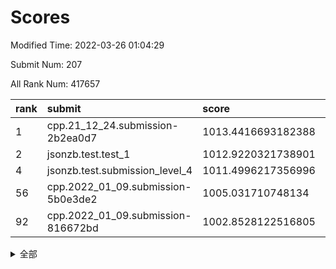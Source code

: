 # Scores

Modified Time: 2022-03-26 01:04:29

Submit Num: 207

All Rank Num: 417657

| rank |               submit               |       score        |       sigma        | pk_num |
| :--- | :--------------------------------- | :----------------- | :----------------- | :----- |
| 1    | cpp.21_12_24.submission-2b2ea0d7   | 1013.4416693182388 | 0.8285066369702629 | 8070   |
| 2    | jsonzb.test.test_1                 | 1012.9220321738901 | 0.8136167257121607 | 8070   |
| 4    | jsonzb.test.submission_level_4     | 1011.4996217356996 | 0.7599474178612693 | 8070   |
| 56   | cpp.2022_01_09.submission-5b0e3de2 | 1005.031710748134  | 0.7287547106925852 | 8068   |
| 92   | cpp.2022_01_09.submission-816672bd | 1002.8528122516805 | 0.7194317658930746 | 8074   |


<details>
<summary>全部</summary>

| rank |                 submit                 |       score        |       sigma        | pk_num |
| :--- | :------------------------------------- | :----------------- | :----------------- | :----- |
| 1    | cpp.21_12_24.submission-2b2ea0d7       | 1013.4416693182388 | 0.8285066369702629 | 8070   |
| 2    | jsonzb.test.test_1                     | 1012.9220321738901 | 0.8136167257121607 | 8070   |
| 3    | gobigger.level_3.submission_level_3_22 | 1011.7958444968416 | 0.7844050332553599 | 8074   |
| 4    | jsonzb.test.submission_level_4         | 1011.4996217356996 | 0.7599474178612693 | 8070   |
| 5    | gobigger.level_3.submission_level_3_19 | 1011.445761910678  | 0.7794583565744269 | 8073   |
| 6    | gobigger.level_3.submission_level_3_27 | 1011.2736514674872 | 0.754196998505092  | 8069   |
| 7    | gobigger.level_3.submission_level_3_1  | 1011.2492181380435 | 0.7724445973898018 | 8072   |
| 8    | gobigger.level_3.submission_level_3_30 | 1011.192613773549  | 0.7813093496288395 | 8073   |
| 9    | gobigger.level_3.submission_level_3_26 | 1011.192099228566  | 0.7822268756709646 | 8067   |
| 10   | gobigger.level_3.submission_level_3_49 | 1011.1291447262427 | 0.7607293466475504 | 8073   |
| 11   | gobigger.level_3.submission_level_3_8  | 1011.0729789702652 | 0.7717613812191716 | 8071   |
| 12   | gobigger.level_3.submission_level_3_3  | 1011.0347279204375 | 0.793472846803599  | 8064   |
| 13   | gobigger.level_3.submission_level_3_13 | 1010.9358993589844 | 0.7711949554643216 | 8070   |
| 14   | gobigger.level_3.submission_level_3_11 | 1010.8341761204567 | 0.7778756709503861 | 8072   |
| 15   | gobigger.level_3.submission_level_3_29 | 1010.7530975576067 | 0.7633974866191323 | 8070   |
| 16   | gobigger.level_3.submission_level_3_32 | 1010.6578775610892 | 0.7704561334143658 | 8072   |
| 17   | gobigger.level_3.submission_level_3_14 | 1010.6413527534852 | 0.7512384492550033 | 8073   |
| 18   | gobigger.level_3.submission_level_3_15 | 1010.5666936201463 | 0.7681682295890785 | 8069   |
| 19   | gobigger.level_3.submission_level_3_9  | 1010.5498464400277 | 0.7676230460508253 | 8067   |
| 20   | gobigger.level_3.submission_level_3_25 | 1010.418931212899  | 0.7724149414581991 | 8074   |
| 21   | gobigger.level_3.submission_level_3_43 | 1010.3832476003997 | 0.7523212758620547 | 8068   |
| 22   | gobigger.level_3.submission_level_3_6  | 1010.2545287180444 | 0.7553823133002298 | 8065   |
| 23   | gobigger.level_3.submission_level_3_45 | 1010.2248810023177 | 0.7692380053198352 | 8071   |
| 24   | gobigger.level_3.submission_level_3_44 | 1010.1394048829114 | 0.7665950959722034 | 8074   |
| 25   | gobigger.level_3.submission_level_3_47 | 1010.1245627118006 | 0.7511735429866983 | 8069   |
| 26   | gobigger.level_3.submission_level_3_12 | 1010.1190538762999 | 0.7645366546821678 | 8069   |
| 27   | gobigger.level_3.submission_level_3_48 | 1010.0774684452534 | 0.7468554865036768 | 8070   |
| 28   | gobigger.level_3.submission_level_3_31 | 1010.0735357220336 | 0.7403691297379696 | 8069   |
| 29   | gobigger.level_3.submission_level_3_23 | 1010.0694494154117 | 0.746019838158445  | 8074   |
| 30   | gobigger.level_3.submission_level_3_42 | 1010.0532773961424 | 0.766698410559317  | 8069   |
| 31   | gobigger.level_3.submission_level_3_4  | 1009.9672953306349 | 0.7609002287730231 | 8075   |
| 32   | gobigger.level_3.submission_level_3_24 | 1009.8983931308236 | 0.7560880255272328 | 8071   |
| 33   | gobigger.level_3.submission_level_3_28 | 1009.8828819941198 | 0.7608728176549763 | 8075   |
| 34   | gobigger.level_3.submission_level_3_35 | 1009.852492894366  | 0.7518694296301333 | 8067   |
| 35   | gobigger.level_3.submission_level_3_37 | 1009.8396617742059 | 0.7325171969207918 | 8073   |
| 36   | gobigger.level_3.submission_level_3_38 | 1009.8085152957004 | 0.7395783840014162 | 8075   |
| 37   | gobigger.level_3.submission_level_3_10 | 1009.7798014422626 | 0.7441022441229249 | 8069   |
| 38   | gobigger.level_3.submission_level_3_46 | 1009.6733668096988 | 0.7476289511100589 | 8071   |
| 39   | gobigger.level_3.submission_level_3_18 | 1009.646230657205  | 0.7761087670983775 | 8072   |
| 40   | gobigger.level_3.submission_level_3_2  | 1009.6036278549336 | 0.7615845313767644 | 8068   |
| 41   | gobigger.level_3.submission_level_3_21 | 1009.5751291204507 | 0.7374109757398071 | 8072   |
| 42   | gobigger.level_3.submission_level_3_41 | 1009.3605613952366 | 0.7609655300305482 | 8069   |
| 43   | gobigger.level_3.submission_level_3_7  | 1009.2923825054812 | 0.7476486538982112 | 8071   |
| 44   | gobigger.level_3.submission_level_3_17 | 1009.2916848655642 | 0.7559498920124484 | 8066   |
| 45   | gobigger.level_3.submission_level_3_20 | 1009.2662437711488 | 0.7593246428260328 | 8070   |
| 46   | gobigger.level_3.submission_level_3_33 | 1009.2649473369257 | 0.7649197392946651 | 8071   |
| 47   | gobigger.level_3.submission_level_3_0  | 1009.2335156369902 | 0.7605117513945023 | 8071   |
| 48   | gobigger.level_3.submission_level_3_34 | 1009.0420807437438 | 0.7253989595029972 | 8070   |
| 49   | gobigger.level_3.submission_level_3_16 | 1009.022994468808  | 0.7466479256690047 | 8071   |
| 50   | gobigger.level_3.submission_level_3_5  | 1008.2900904585416 | 0.7469826281854451 | 8074   |
| 51   | gobigger.level_3.submission_level_3_40 | 1008.2645242273534 | 0.7252345631464729 | 8074   |
| 52   | gobigger.level_3.submission_level_3_36 | 1007.9971845151952 | 0.7402719940630669 | 8069   |
| 53   | gobigger.level_3.submission_level_3_39 | 1007.9806456626109 | 0.7436465354572882 | 8074   |
| 54   | gobigger.level_1.submission_level_1_26 | 1005.9275165455427 | 0.7337691081841409 | 8074   |
| 55   | gobigger.level_1.submission_level_1_33 | 1005.0968478139396 | 0.7131610562833821 | 8069   |
| 56   | cpp.2022_01_09.submission-5b0e3de2     | 1005.031710748134  | 0.7287547106925852 | 8068   |
| 57   | gobigger.level_1.submission_level_1_24 | 1004.8973771568615 | 0.7187507618165401 | 8073   |
| 58   | gobigger.level_1.submission_level_1_42 | 1004.6291080821801 | 0.7128188839803988 | 8072   |
| 59   | gobigger.level_1.submission_level_1_13 | 1004.1605437925949 | 0.7121267215159962 | 8074   |
| 60   | gobigger.level_1.submission_level_1_30 | 1004.0106569894714 | 0.72408356824899   | 8071   |
| 61   | gobigger.level_1.submission_level_1_27 | 1003.9168646073792 | 0.7199159108752076 | 8071   |
| 62   | gobigger.level_1.submission_level_1_3  | 1003.8223919566502 | 0.717849327428392  | 8072   |
| 63   | gobigger.level_1.submission_level_1_45 | 1003.766214353773  | 0.7307425995127421 | 8077   |
| 64   | gobigger.level_1.submission_level_1_14 | 1003.7455011323368 | 0.717167655565917  | 8071   |
| 65   | gobigger.level_1.submission_level_1_18 | 1003.7310361946807 | 0.7181349079959859 | 8064   |
| 66   | gobigger.level_1.submission_level_1_28 | 1003.7083343539721 | 0.7209719416325139 | 8070   |
| 67   | gobigger.level_1.submission_level_1_15 | 1003.6845208420515 | 0.7222695387347763 | 8069   |
| 68   | gobigger.level_1.submission_level_1_16 | 1003.672502214361  | 0.7198948712257993 | 8072   |
| 69   | gobigger.level_1.submission_level_1_6  | 1003.6325665233203 | 0.7297697319590699 | 8074   |
| 70   | gobigger.level_1.submission_level_1_20 | 1003.5924694274041 | 0.7283887962441309 | 8073   |
| 71   | gobigger.level_1.submission_level_1_22 | 1003.5868815635864 | 0.7175155296332356 | 8070   |
| 72   | gobigger.level_1.submission_level_1_23 | 1003.5530529966749 | 0.7105575256456671 | 8066   |
| 73   | gobigger.level_1.submission_level_1_19 | 1003.505048434305  | 0.7165072686498143 | 8073   |
| 74   | gobigger.level_1.submission_level_1_34 | 1003.4848403194266 | 0.7199177334352078 | 8074   |
| 75   | gobigger.level_1.submission_level_1_49 | 1003.4768440614478 | 0.729840017505022  | 8072   |
| 76   | gobigger.level_1.submission_level_1_37 | 1003.4740686892808 | 0.7184973763534216 | 8074   |
| 77   | gobigger.level_1.submission_level_1_2  | 1003.4520070959583 | 0.7173951762698286 | 8071   |
| 78   | gobigger.level_1.submission_level_1_35 | 1003.4488792126155 | 0.723775693329838  | 8074   |
| 79   | gobigger.level_1.submission_level_1_4  | 1003.4418790230114 | 0.7108096831147027 | 8073   |
| 80   | gobigger.level_1.submission_level_1_46 | 1003.2674804682434 | 0.7147083299550984 | 8071   |
| 81   | gobigger.level_1.submission_level_1_17 | 1003.1758717723151 | 0.7162154311029187 | 8070   |
| 82   | gobigger.level_1.submission_level_1_29 | 1003.1683082502881 | 0.7127039017769078 | 8069   |
| 83   | gobigger.level_1.submission_level_1_44 | 1003.1442584632126 | 0.7195636351118283 | 8066   |
| 84   | gobigger.level_1.submission_level_1_0  | 1003.0321290991051 | 0.7037131261173722 | 8070   |
| 85   | gobigger.level_1.submission_level_1_5  | 1003.0306593373342 | 0.7138572494937345 | 8071   |
| 86   | gobigger.level_1.submission_level_1_36 | 1002.9939028836664 | 0.7162913910302656 | 8074   |
| 87   | gobigger.level_1.submission_level_1_21 | 1002.9896362915563 | 0.724071964484658  | 8074   |
| 88   | gobigger.level_1.submission_level_1_12 | 1002.9630030059176 | 0.7144116272973702 | 8073   |
| 89   | gobigger.level_1.submission_level_1_39 | 1002.9606349439798 | 0.7111086503396927 | 8071   |
| 90   | gobigger.level_1.submission_level_1_10 | 1002.8764774048241 | 0.7182517463753737 | 8069   |
| 91   | gobigger.level_1.submission_level_1_48 | 1002.8609936322864 | 0.7214494171062518 | 8071   |
| 92   | cpp.2022_01_09.submission-816672bd     | 1002.8528122516805 | 0.7194317658930746 | 8074   |
| 93   | gobigger.level_1.submission_level_1_38 | 1002.8526054545409 | 0.7093642430948868 | 8073   |
| 94   | gobigger.level_1.submission_level_1_11 | 1002.8226934164253 | 0.7199403482756864 | 8068   |
| 95   | gobigger.level_1.submission_level_1_40 | 1002.7746053648013 | 0.7047138390033714 | 8067   |
| 96   | gobigger.level_1.submission_level_1_47 | 1002.6639500757346 | 0.7142113108706735 | 8074   |
| 97   | gobigger.level_1.submission_level_1_31 | 1002.6612008166206 | 0.7117317239635683 | 8066   |
| 98   | gobigger.level_1.submission_level_1_8  | 1002.6245002003508 | 0.7115865444959688 | 8070   |
| 99   | gobigger.level_1.submission_level_1_1  | 1002.5996940443869 | 0.7217078842620289 | 8070   |
| 100  | gobigger.level_1.submission_level_1_32 | 1002.5448313636599 | 0.7102666833107611 | 8075   |
| 101  | gobigger.level_1.submission_level_1_25 | 1002.5402447353341 | 0.7050016636766776 | 8069   |
| 102  | gobigger.level_1.submission_level_1_43 | 1002.3312219982723 | 0.7064511443897439 | 8071   |
| 103  | gobigger.level_1.submission_level_1_9  | 1002.3010266882512 | 0.7142939918758063 | 8071   |
| 104  | gobigger.level_1.submission_level_1_41 | 1002.2659355043771 | 0.709180687696665  | 8072   |
| 105  | gobigger.level_1.submission_level_1_7  | 1002.2290946333552 | 0.7195288148839599 | 8070   |
| 106  | gobigger.random.submission_random_18   | 997.3803496514697  | 0.7028263887031501 | 8069   |
| 107  | gobigger.random.submission_random_24   | 997.2998860421745  | 0.7063922366152312 | 8070   |
| 108  | gobigger.random.submission_random_42   | 997.0097632621048  | 0.7076687845450442 | 8070   |
| 109  | gobigger.random.submission_random_17   | 996.9839186889807  | 0.7155700888458022 | 8074   |
| 110  | gobigger.random.submission_random_26   | 996.8856985162879  | 0.7188245068460741 | 8075   |
| 111  | gobigger.random.submission_random_2    | 996.7052959606793  | 0.7069231015922691 | 8071   |
| 112  | gobigger.random.submission_random_28   | 996.7002504097518  | 0.7047088356596746 | 8071   |
| 113  | gobigger.random.submission_random_9    | 996.663857459829   | 0.7079317216014395 | 8075   |
| 114  | gobigger.random.submission_random_27   | 996.5306484627424  | 0.7050655430472927 | 8073   |
| 115  | gobigger.random.submission_random_11   | 996.5298003594551  | 0.7159939862344502 | 8072   |
| 116  | gobigger.random.submission_random_36   | 996.3518771614877  | 0.7116007451989883 | 8071   |
| 117  | gobigger.random.submission_random_4    | 996.2875798591706  | 0.7131533915099869 | 8073   |
| 118  | gobigger.random.submission_random_6    | 996.2764489492283  | 0.7216824913774367 | 8068   |
| 119  | gobigger.random.submission_random_41   | 996.2200303383023  | 0.7039578810018453 | 8070   |
| 120  | gobigger.random.submission_random_16   | 996.1916768070876  | 0.7118345818950745 | 8069   |
| 121  | gobigger.random.submission_random_12   | 996.1474901396452  | 0.7190842379838011 | 8066   |
| 122  | gobigger.random.submission_random_14   | 996.1341323571612  | 0.7062167497894085 | 8070   |
| 123  | gobigger.random.submission_random_5    | 996.088075668238   | 0.7035470976911352 | 8071   |
| 124  | gobigger.random.submission_random_31   | 996.0748726063903  | 0.7221191729940525 | 8068   |
| 125  | gobigger.random.submission_random_8    | 996.0445618260428  | 0.7081690023525772 | 8067   |
| 126  | gobigger.random.submission_random_29   | 996.0339486113169  | 0.7087001927894938 | 8071   |
| 127  | gobigger.random.submission_random_47   | 996.0328683765547  | 0.7080449780156586 | 8070   |
| 128  | gobigger.random.submission_random_25   | 995.9977203254156  | 0.7168970130200347 | 8070   |
| 129  | gobigger.random.submission_random_33   | 995.9633344341413  | 0.7003750833070004 | 8070   |
| 130  | gobigger.random.submission_random_46   | 995.9517740632862  | 0.7013070670204375 | 8070   |
| 131  | gobigger.random.submission_random_22   | 995.9384864994917  | 0.7058729538677411 | 8068   |
| 132  | gobigger.random.submission_random_38   | 995.8522361012705  | 0.7186994018084191 | 8071   |
| 133  | gobigger.random.submission_random_3    | 995.8333032920939  | 0.7046708964652143 | 8070   |
| 134  | gobigger.random.submission_random_44   | 995.7125616715492  | 0.7102606158814762 | 8073   |
| 135  | gobigger.random.submission_random_20   | 995.7063842345551  | 0.7126838371067792 | 8073   |
| 136  | gobigger.random.submission_random_39   | 995.7013351646011  | 0.7146780520955591 | 8069   |
| 137  | gobigger.random.submission_random_49   | 995.6959159477008  | 0.7088848203699399 | 8074   |
| 138  | gobigger.random.submission_random_30   | 995.6781437759352  | 0.7059703791867522 | 8071   |
| 139  | gobigger.random.submission_random_1    | 995.6552762866089  | 0.7046789373767094 | 8073   |
| 140  | gobigger.random.submission_random_40   | 995.6269025899824  | 0.7158197941963745 | 8070   |
| 141  | gobigger.random.submission_random_21   | 995.6192417231273  | 0.7046087851631733 | 8076   |
| 142  | gobigger.random.submission_random_35   | 995.5852183171129  | 0.7106847075715994 | 8069   |
| 143  | gobigger.random.submission_random_48   | 995.4962335148373  | 0.7084726252644391 | 8071   |
| 144  | gobigger.random.submission_random_10   | 995.4424204856729  | 0.7185892220394985 | 8067   |
| 145  | gobigger.random.submission_random_45   | 995.4148116603399  | 0.7097387036387939 | 8071   |
| 146  | gobigger.random.submission_random_13   | 995.3435864515725  | 0.7152769118244108 | 8063   |
| 147  | gobigger.random.submission_random_32   | 995.2486288101245  | 0.7201891282334051 | 8068   |
| 148  | gobigger.random.submission_random_19   | 995.1090018435228  | 0.7135807156809297 | 8076   |
| 149  | gobigger.random.submission_random_15   | 995.1028935121692  | 0.6997258500213219 | 8068   |
| 150  | gobigger.random.submission_random_0    | 995.0029200533743  | 0.7280244359905942 | 8068   |
| 151  | gobigger.random.submission_random_43   | 994.9344894274685  | 0.7132313394993532 | 8069   |
| 152  | gobigger.random.submission_random_7    | 994.8737549204762  | 0.7225296161829046 | 8069   |
| 153  | gobigger.random.submission_random_37   | 994.845777543704   | 0.69911191073588   | 8069   |
| 154  | gobigger.random.submission_random_23   | 994.7727344075794  | 0.7146736398605978 | 8070   |
| 155  | gobigger.level_2.submission_level_2_20 | 993.8036864076456  | 0.7321031832998723 | 8068   |
| 156  | gobigger.random.submission_random_34   | 993.8001185160301  | 0.7108499372284959 | 8069   |
| 157  | gobigger.level_2.submission_level_2_0  | 993.5543335519621  | 0.7358208459440975 | 8069   |
| 158  | gobigger.level_2.submission_level_2_4  | 993.4640211006562  | 0.7355467481749736 | 8068   |
| 159  | gobigger.level_2.submission_level_2_21 | 993.4094792944904  | 0.7294104471429412 | 8070   |
| 160  | gobigger.level_2.submission_level_2_37 | 993.2647432627566  | 0.740804739234546  | 8070   |
| 161  | gobigger.level_2.submission_level_2_38 | 993.2634463169347  | 0.7290995535740563 | 8067   |
| 162  | gobigger.level_2.submission_level_2_17 | 993.1477223836348  | 0.7344058864675543 | 8074   |
| 163  | gobigger.level_2.submission_level_2_2  | 993.124326824515   | 0.7413009820446045 | 8068   |
| 164  | gobigger.level_2.submission_level_2_49 | 993.0055666620002  | 0.7470337234318671 | 8075   |
| 165  | gobigger.level_2.submission_level_2_26 | 992.979730563422   | 0.7368098537651515 | 8071   |
| 166  | gobigger.level_2.submission_level_2_19 | 992.966425584206   | 0.745664497579947  | 8074   |
| 167  | gobigger.level_2.submission_level_2_1  | 992.9423823075612  | 0.7457344321253508 | 8073   |
| 168  | gobigger.level_2.submission_level_2_41 | 992.8651371802355  | 0.7631272621941194 | 8069   |
| 169  | gobigger.level_2.submission_level_2_45 | 992.8606064693894  | 0.7332010711083311 | 8069   |
| 170  | gobigger.level_2.submission_level_2_18 | 992.8558706701677  | 0.7417995544305329 | 8068   |
| 171  | gobigger.level_2.submission_level_2_6  | 992.8250274926827  | 0.737364252709817  | 8072   |
| 172  | gobigger.level_2.submission_level_2_47 | 992.735081525613   | 0.7248003232010056 | 8071   |
| 173  | gobigger.level_2.submission_level_2_12 | 992.6664169573088  | 0.7536807706266893 | 8068   |
| 174  | gobigger.level_2.submission_level_2_46 | 992.6433090569689  | 0.738990092203722  | 8071   |
| 175  | gobigger.level_2.submission_level_2_43 | 992.5822988206694  | 0.73774081392677   | 8075   |
| 176  | gobigger.level_2.submission_level_2_15 | 992.56068296026    | 0.738670778425064  | 8072   |
| 177  | gobigger.level_2.submission_level_2_28 | 992.5574981958156  | 0.7323117339594022 | 8070   |
| 178  | gobigger.level_2.submission_level_2_36 | 992.4945420217105  | 0.746605478228771  | 8070   |
| 179  | gobigger.level_2.submission_level_2_39 | 992.407943304614   | 0.7485463438269362 | 8071   |
| 180  | gobigger.level_2.submission_level_2_25 | 992.3655557500548  | 0.7481722136010166 | 8071   |
| 181  | gobigger.level_2.submission_level_2_14 | 992.2474593556792  | 0.7506654902161328 | 8066   |
| 182  | gobigger.level_2.submission_level_2_33 | 992.2123895554889  | 0.7449811797813157 | 8069   |
| 183  | gobigger.level_2.submission_level_2_3  | 992.141265079396   | 0.7456008706825009 | 8065   |
| 184  | gobigger.level_2.submission_level_2_24 | 992.0367871341224  | 0.7656916636504745 | 8068   |
| 185  | gobigger.level_2.submission_level_2_7  | 992.0281763808812  | 0.7347695016716136 | 8069   |
| 186  | gobigger.level_2.submission_level_2_31 | 992.0026842843861  | 0.7602530640585633 | 8071   |
| 187  | gobigger.level_2.submission_level_2_42 | 991.9885200496403  | 0.7394536637333863 | 8067   |
| 188  | gobigger.level_2.submission_level_2_32 | 991.8399469093719  | 0.7396271606859846 | 8071   |
| 189  | gobigger.level_2.submission_level_2_11 | 991.8135572991168  | 0.7442044493815808 | 8075   |
| 190  | gobigger.level_2.submission_level_2_23 | 991.7226625206154  | 0.761527725429845  | 8078   |
| 191  | gobigger.level_2.submission_level_2_10 | 991.678748714811   | 0.7567748946058378 | 8070   |
| 192  | gobigger.level_2.submission_level_2_35 | 991.6363385803276  | 0.7534157938179842 | 8074   |
| 193  | gobigger.level_2.submission_level_2_40 | 991.6247313237037  | 0.7461597659747926 | 8071   |
| 194  | gobigger.level_2.submission_level_2_9  | 991.6042282741058  | 0.762530070472517  | 8072   |
| 195  | gobigger.level_2.submission_level_2_22 | 991.4484298266191  | 0.7498373696307913 | 8072   |
| 196  | gobigger.level_2.submission_level_2_27 | 991.4068135174664  | 0.7550853664987379 | 8072   |
| 197  | gobigger.level_2.submission_level_2_29 | 991.3052535830202  | 0.7834657037516485 | 8071   |
| 198  | gobigger.level_2.submission_level_2_13 | 991.051252640531   | 0.7587296209940625 | 8072   |
| 199  | gobigger.level_2.submission_level_2_48 | 991.0419248538769  | 0.7570460370063702 | 8069   |
| 200  | gobigger.level_2.submission_level_2_16 | 990.9963505531305  | 0.7469839704677689 | 8068   |
| 201  | gobigger.level_2.submission_level_2_8  | 990.9867522916413  | 0.7360125390904428 | 8076   |
| 202  | gobigger.level_2.submission_level_2_44 | 990.8933468429481  | 0.7735617469162667 | 8072   |
| 203  | gobigger.level_2.submission_level_2_34 | 990.6804974714987  | 0.7610359899126995 | 8066   |
| 204  | gobigger.level_2.submission_level_2_5  | 990.6667815512213  | 0.7650393124871753 | 8064   |
| 205  | gobigger.level_2.submission_level_2_30 | 990.3762630343624  | 0.7909132537851499 | 8070   |
| 206  | gobigger.none.submission_none_0        | 978.2002599917604  | 1.2274639812357897 | 8072   |
| 207  | gobigger.none.submission_none_1        | 975.0443881213814  | 1.4759792637797513 | 8069   |

</details>